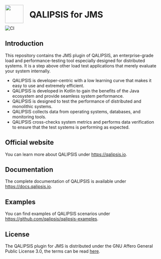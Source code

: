 # <a src="https://qalipsis.io"><img src="http://assets.qalipsis.io/qalipsis-logo.png" style="height:60px;width:60px;position:relative;top:18px;margin-right:20px;"/>QALIPSIS for JMS</a>

![CI](https://github.com/qalipsis/qalipsis-plugin-jms/actions/workflows/gradle-main.yml/badge.svg)

## Introduction

This repository contains the JMS plugin of QALIPSIS, an enterprise-grade load and performance-testing tool especially
designed for distributed systems. It is a step above other load test applications that merely evaluate your system
internally.

* QALIPSIS is developer-centric with a low learning curve that makes it easy to use and extremely efficient.
* QALIPSIS is developed in Kotlin to gain the benefits of the Java ecosystem and provide seamless system performance.
* QALIPSIS is designed to test the performance of distributed and monolithic systems.
* QALIPSIS collects data from operating systems, databases, and monitoring tools.
* QALIPSIS cross-checks system metrics and performs data verification to ensure that the test systems is performing as
  expected.

## Official website

You can learn more about QALIPSIS under https://qalipsis.io.

## Documentation

The complete documentation of QALIPSIS is available under https://docs.qalipsis.io.

## Examples

You can find examples of QALIPSIS scenarios under https://github.com/qalipsis/qalipsis-examples.

## License

The QALIPSIS plugin for JMS is distributed under the GNU Affero General Public License 3.0, the terms can be
read [here](./LICENSE).
